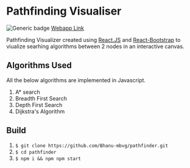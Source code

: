 # Pathfinding Visualiser

![Generic badge](https://img.shields.io/badge/Status-In--Dev-blue.svg)
[Webapp Link](https://bhanu-mbvg.github.io/pathfinder/)

Pathfinding Visualizer created using [React.JS](https://reactjs.org/) and [React-Bootstrap](https://react-bootstrap.github.io/) to viualize searhing algorithms between 2 nodes in an interactive canvas.

## Algorithms Used
All the below algorithms are implemented in Javascript.

 1. A* search 
 2. Breadth First Search
 3. Depth First Search 
 4. Dijkstra's Algorithm

## Build 
 1. `$ git clone https://github.com/Bhanu-mbvg/pathfinder.git`
 2. `$ cd pathfinder`
 3. `$ npm i && npm npm start`
<!--
## Deploy
 1. `$ npm run deploy`-->